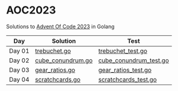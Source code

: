 # AOC2023
Solutions to [Advent Of Code 2023](https://adventofcode.com/) in Golang

Day | Solution | Test
--- | --- | --- 
Day 01 | [trebuchet.go](https://github.com/varunu28/AOC2023/blob/main/day01/trebuchet.go) | [trebuchet_test.go](https://github.com/varunu28/AOC2023/blob/main/day01/trebuchet_test.go)
Day 02 | [cube_conundrum.go](https://github.com/varunu28/AOC2023/blob/main/day02/cube_conundrum.go) | [cube_conundrum_test.go](https://github.com/varunu28/AOC2023/blob/main/day02/cube_conundrum_test.go)
Day 03 | [gear_ratios.go](https://github.com/varunu28/AOC2023/blob/main/day03/gear_ratios.go) | [gear_ratios_test.go](https://github.com/varunu28/AOC2023/blob/main/day03/gear_ratios_test.go)
Day 04 | [scratchcards.go](https://github.com/varunu28/AOC2023/blob/main/day04/scratchcards.go) | [scratchcards_test.go](https://github.com/varunu28/AOC2023/blob/main/day04/scratchcards_test.go)